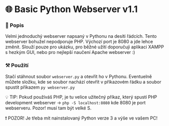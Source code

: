 # 🌐 Basic Python Webserver v1.1

### 📄 Popis

Velmi jednoduchý webserver napsaný v Pythonu na desíti řádcích. Tento webserver bohužel nepodporuje PHP. Výchozí port je 8080 a jde lehce změnit. Slouží pouze pro ukázku, pro běžné užití doporučuji aplikaci XAMPP s hezkým GUI, nebo pro nejlepší naučení Apache webserver :) 

### ⚒️ Použití

Stačí stáhnout soubor `webserver.py` a otevřít ho v Pythonu. Eventuelně můžete složku, kde se soubor nachází otevřít v příkazovém řádku a soubor spustit příkazem `py webserver.py` 

💡 TIP: Pokud používáš PHP, je tu velice užitečný příkaz, který spustí PHP development webserver ->  `php -S localhost:8080` kde 8080 je port webserveru. Pozor! musí tam být velké S.

❗ POZOR! Je třeba mít nainstalovaný Python verze 3 a výše ve vašem PC!
